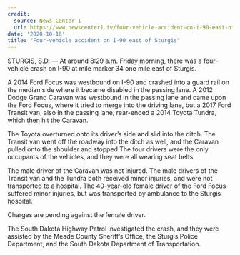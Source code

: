 ```yaml
---
credit:
  source: News Center 1 
  url: https://www.newscenter1.tv/four-vehicle-accident-on-i-90-east-of-sturgis/
date: '2020-10-16'
title: "Four-vehicle accident on I-90 east of Sturgis"
---
```

STURGIS, S.D. — At around 8:29 a.m. Friday morning, there was a four-vehicle crash on I-90 at mile marker 34 one mile east of Sturgis.

A 2014 Ford Focus was westbound on I-90 and crashed into a guard rail on the median side where it became disabled in the passing lane. A 2012 Dodge Grand Caravan was westbound in the passing lane and came upon the Ford Focus, where it tried to merge into the driving lane, but a 2017 Ford Transit van, also in the passing lane, rear-ended a 2014 Toyota Tundra, which then hit the Caravan.

The Toyota overturned onto its driver’s side and slid into the ditch. The Transit van went off the roadway into the ditch as well, and the Caravan pulled onto the shoulder and stopped.The four drivers were the only occupants of the vehicles, and they were all wearing seat belts.

The male driver of the Caravan was not injured. The male drivers of the Transit van and the Tundra both received minor injuries, and were not transported to a hospital. The 40-year-old female driver of the Ford Focus suffered minor injuries, but was transported by ambulance to the Sturgis hospital.

Charges are pending against the female driver.

The South Dakota Highway Patrol investigated the crash, and they were assisted by the Meade County Sheriff’s Office, the Sturgis Police Department, and the South Dakota Department of Transportation.
